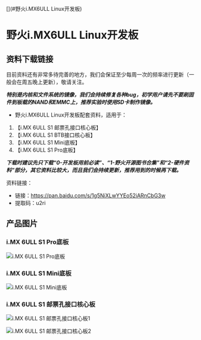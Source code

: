 [](#野火i.MX6ULL Linux开发板)

# 野火i.MX6ULL Linux开发板

## 资料下载链接
目前资料还有非常多待完善的地方，我们会保证至少每周一次的频率进行更新（一般会在周五晚上更新），敬请关注。

_**特别是内核和文件系统的镜像，我们会持续修复各种bug，初学用户请先不要刷固件到板载的NAND和EMMC上，推荐实验时使用SD卡制作镜像。**_

* 野火i.MX6ULL Linux开发板配套资料，适用于：

1. 【i.MX 6ULL S1 邮票孔接口核心板】
2. 【i.MX 6ULL S1 BTB接口核心板】
3. 【i.MX 6ULL S1 Mini底板】
4. 【i.MX 6ULL S1 Pro底板】
   
_**下载时建议先只下载“0-开发板用前必读”、“1-野火开源图书合集”和“2-硬件资料”部分，其它资料比较大，而且我们会持续更新，推荐用到的时候再下载。**_


资料链接：
* 链接：https://pan.baidu.com/s/1g5NiXLwYYEo52iARnCbG3w 
* 提取码：u2ri 



## 产品图片



### i.MX 6ULL S1 Pro底板
![i.MX 6ULL S1 Pro底板](https://raw.githubusercontent.com/wiki/Embdefire/products/images/Linux系列产品/i_MX6ULL/i_MX_6ULL_S1_Pro底板.jpg)

### i.MX 6ULL S1 Mini底板
![i.MX 6ULL S1 Mini底板](https://raw.githubusercontent.com/wiki/Embdefire/products/images/Linux系列产品/i_MX6ULL/i_MX_6ULL_S1_Mini底板.jpg)


### i.MX 6ULL S1 邮票孔接口核心板
![i.MX 6ULL S1 邮票孔接口核心板1](https://raw.githubusercontent.com/wiki/Embdefire/products/images/Linux系列产品/i_MX6ULL/i_MX_6ULL_S1_邮票孔接口核心板1.jpg)

![i.MX 6ULL S1 邮票孔接口核心板2](https://raw.githubusercontent.com/wiki/Embdefire/products/images/Linux系列产品/i_MX6ULL/i_MX_6ULL_S1_邮票孔接口核心板2.jpg)